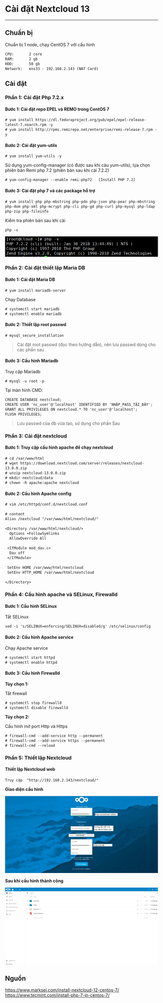# Cài đặt Nextcloud 13
---
## Chuẩn bị
Chuẩn bị 1 node, chạy CentOS 7 với cấu hình
```
CPU:       2 core
RAM:       2 gb
HDD:       50 gb
Network:   ens33 - 192.168.2.143 (NAT Card)
```

## Cài đặt
### Phần 1: Cài đặt Php 7.2.x
#### Bước 1: Cài đặt repo EPEL và REMO trong CentOS 7
```
# yum install https://dl.fedoraproject.org/pub/epel/epel-release-latest-7.noarch.rpm -y
# yum install http://rpms.remirepo.net/enterprise/remi-release-7.rpm -y
```
#### Bước 2: Cài đặt yum-utils
```
# yum install yum-utils -y
```
Sử dụng yum-config-manager (có được sau khi càu yum-utils), lựa chọn phiên bản Remi php 7.2 (phiên bản sau khi cài 7.2.2)
```
# yum-config-manager --enable remi-php72   [Install PHP 7.2]
```
#### Bước 3: Cài đặt php 7 và các package hỗ trợ
```
# yum install php php-mbstring php-pdo php-json php-pear php-mbstring php-dom php-xml php-mcrypt php-cli php-gd php-curl php-mysql php-ldap php-zip php-fileinfo
```
Kiểm tra phiên bản sau khi cài
```
php -v
```
![](PIC/nc-lab-install-1.PNG)

### Phần 2: Cài đặt thiết lập Maria DB
#### Bước 1: Cài đặt Maria DB
```
# yum install mariadb-server
```
Chạy Database
```
# systemctl start mariadb
# systemctl enable mariadb
```
#### Bước 2: Thiết lập root passwd
```
# mysql_secure_installation
```
> Cài đặt root passwd (đọc theo hướng dẫn), nên lưu passwd dùng cho các phần sau

#### Bước 3: Cấu hình Mariadb
Truy cập Mariadb
```
# mysql -u root -p
```
Tại màn hình CMD:
```
CREATE DATABASE nextcloud;
CREATE USER 'nc_user'@'localhost' IDENTIFIED BY 'NHẬP_PASS_TẬI_ĐÂY';
GRANT ALL PRIVILEGES ON nextcloud.* TO 'nc_user'@'localhost';
FLUSH PRIVILEGES;
```
> Lưu passwd của db vừa tạo, sử dụng cho phần Sau

### Phần 3: Cài đặt nextcloud
#### Bước 1: Truy cập cấu hình apache để chạy nextcloud
```
# cd /var/www/html
# wget https://download.nextcloud.com/server/releases/nextcloud-13.0.0.zip
# unzip nextcloud-13.0.0.zip
# mkdir nextcloud/data
# chown -R apache:apache nextcloud
```
#### Bước 2: Cấu hình Apache config
```
# vim /etc/httpd/conf.d/nextcloud.conf

# content
Alias /nextcloud "/var/www/html/nextcloud/"

<Directory /var/www/html/nextcloud/>
  Options +FollowSymlinks
  AllowOverride All

 <IfModule mod_dav.c>
  Dav off
 </IfModule>

 SetEnv HOME /var/www/html/nextcloud
 SetEnv HTTP_HOME /var/www/html/nextcloud

</Directory>
```

### Phần 4: Cầu hình apache và SELinux, Firewalld
#### Bước 1: Cấu hình SELinux
Tắt SELinux
```
sed -i 's/SELINUX=enforcing/SELINUX=disabled/g' /etc/selinux/config
```
#### Bước 2: Cấu hình Apache service
Chạy Apache service
```
# systemctl start httpd
# systemctl enable httpd
```

#### Bước 3: Cấu hình Firewalld
__Tùy chọn 1:__

Tắt firewall
```
# systemctl stop firewalld
# systemctl disable firewalld
```
__Tùy chọn 2:__

Cấu hình mở port Http và Https
```
# firewall-cmd --add-service http --permanent
# firewall-cmd --add-service https --permanent
# firewall-cmd --reload
```

### Phần 5: Thiết lập Nextcloud
#### Thiết lập Nextcloud web

```
Truy cập  "http://192.168.2.143/nextcloud/"
```
__Giao diện cấu hình__

![](PIC/nc-lab-install-2.jpg)

__Sau khi cầu hình thành công__

![](PIC/nc-lab-install-3.jpg)

## Nguồn
https://www.marksei.com/install-nextcloud-12-centos-7/
https://www.tecmint.com/install-php-7-in-centos-7/
